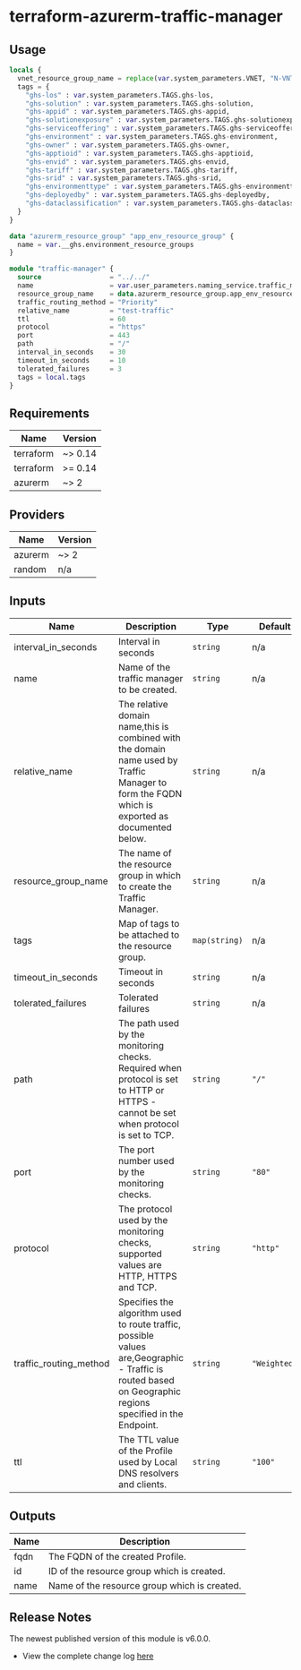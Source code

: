 # terraform-azurerm-traffic-manager

## Usage
``` terraform
locals {
  vnet_resource_group_name = replace(var.system_parameters.VNET, "N-VNT", "N-RGP-BASE")
  tags = {
    "ghs-los" : var.system_parameters.TAGS.ghs-los,
    "ghs-solution" : var.system_parameters.TAGS.ghs-solution,
    "ghs-appid" : var.system_parameters.TAGS.ghs-appid,
    "ghs-solutionexposure" : var.system_parameters.TAGS.ghs-solutionexposure,
    "ghs-serviceoffering" : var.system_parameters.TAGS.ghs-serviceoffering,
    "ghs-environment" : var.system_parameters.TAGS.ghs-environment,
    "ghs-owner" : var.system_parameters.TAGS.ghs-owner,
    "ghs-apptioid" : var.system_parameters.TAGS.ghs-apptioid,
    "ghs-envid" : var.system_parameters.TAGS.ghs-envid,
    "ghs-tariff" : var.system_parameters.TAGS.ghs-tariff,
    "ghs-srid" : var.system_parameters.TAGS.ghs-srid,
    "ghs-environmenttype" : var.system_parameters.TAGS.ghs-environmenttype,
    "ghs-deployedby" : var.system_parameters.TAGS.ghs-deployedby,
    "ghs-dataclassification" : var.system_parameters.TAGS.ghs-dataclassification
  }
}

data "azurerm_resource_group" "app_env_resource_group" {
  name = var.__ghs.environment_resource_groups
}

module "traffic-manager" {
  source                 = "../../"
  name                   = var.user_parameters.naming_service.traffic_manager.k01
  resource_group_name    = data.azurerm_resource_group.app_env_resource_group.name
  traffic_routing_method = "Priority"
  relative_name          = "test-traffic"
  ttl                    = 60 
  protocol               = "https"
  port                   = 443
  path                   = "/"
  interval_in_seconds    = 30
  timeout_in_seconds     = 10
  tolerated_failures     = 3
  tags = local.tags
}

```

## Requirements

| Name | Version |
|------|---------|
| terraform | ~> 0.14 |
| terraform | >= 0.14 |
| azurerm | ~> 2 |

## Providers

| Name | Version |
|------|---------|
| azurerm | ~> 2 |
| random | n/a |

## Inputs

| Name | Description | Type | Default | Required |
|------|-------------|------|---------|:--------:|
| interval\_in\_seconds | Interval in seconds | `string` | n/a | yes |
| name | Name of the traffic manager to be created. | `string` | n/a | yes |
| relative\_name | The relative domain name,this is combined with the domain name used by Traffic Manager to form the FQDN which is exported as documented below. | `string` | n/a | yes |
| resource\_group\_name | The name of the resource group in which to create the Traffic Manager. | `string` | n/a | yes |
| tags | Map of tags to be attached to the resource group. | `map(string)` | n/a | yes |
| timeout\_in\_seconds | Timeout in seconds | `string` | n/a | yes |
| tolerated\_failures | Tolerated failures | `string` | n/a | yes |
| path | The path used by the monitoring checks. Required when protocol is set to HTTP or HTTPS - cannot be set when protocol is set to TCP. | `string` | `"/"` | no |
| port | The port number used by the monitoring checks. | `string` | `"80"` | no |
| protocol | The protocol used by the monitoring checks, supported values are HTTP, HTTPS and TCP. | `string` | `"http"` | no |
| traffic\_routing\_method | Specifies the algorithm used to route traffic, possible values are,Geographic - Traffic is routed based on Geographic regions specified in the Endpoint. | `string` | `"Weighted"` | no |
| ttl | The TTL value of the Profile used by Local DNS resolvers and clients. | `string` | `"100"` | no |

## Outputs

| Name | Description |
|------|-------------|
| fqdn | The FQDN of the created Profile. |
| id | ID of the resource group which is created. |
| name | Name of the resource group which is created. |

## Release Notes

The newest published version of this module is v6.0.0.

- View the complete change log [here](./changelog.md)
